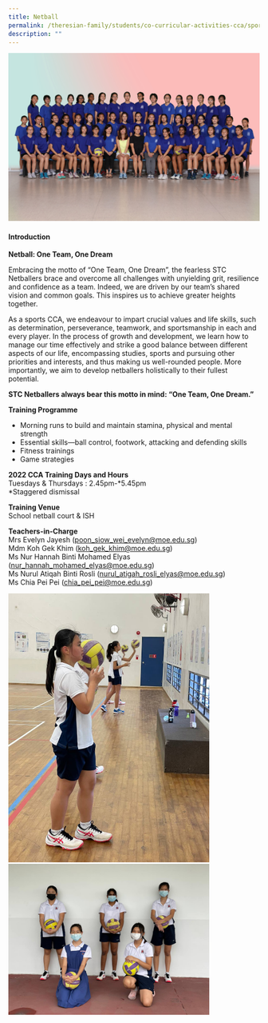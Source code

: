 ```yaml
---
title: Netball
permalink: /theresian-family/students/co-curricular-activities-cca/sports-n-games/netball/
description: ""
---
```

<img src="/images/nb1.jpg">
<h4><strong>Introduction</strong></h4>
<p><strong>Netball: One Team, One Dream</strong></p>
<p>Embracing the motto of &ldquo;One Team, One Dream&rdquo;, the fearless STC Netballers brace and overcome all challenges with unyielding grit, resilience and confidence as a team. Indeed, we are driven by our team&rsquo;s shared vision and common goals. This inspires us to achieve greater heights together.</p>
<p>As a sports CCA, we endeavour to impart crucial values and life skills, such as determination, perseverance, teamwork, and sportsmanship in each and every player. In the process of growth and development, we learn how to manage our time effectively and strike a good balance between different aspects of our life, encompassing studies, sports and pursuing other priorities and interests, and thus making us well-rounded people. More importantly, we aim to develop netballers holistically to their fullest potential.</p>
<p><strong>STC Netballers always bear this motto in mind: &ldquo;One Team, One Dream.&rdquo;</strong></p>
<p><strong>Training Programme</strong></p>
<ul>
<li>Morning runs to build and maintain stamina, physical and mental strength</li>
<li>Essential skills&mdash;ball control, footwork, attacking and defending skills</li>
<li>Fitness trainings</li>
<li>Game strategies</li>
</ul>
<p><strong>2022 CCA Training Days and Hours<br /></strong>Tuesdays &amp; Thursdays : 2.45pm-*5.45pm<br />*Staggered dismissal</p>
<p><strong>Training Venue</strong><br />School netball court &amp; ISH</p>
<p><strong>Teachers-in-Charge</strong><br />Mrs Evelyn Jayesh (<a href="mailto:poon_siow_wei_evelyn@moe.edu.sg" target="">poon_siow_wei_evelyn@moe.edu.sg</a>)<br />Mdm Koh Gek Khim (<a href="mailto:koh_gek_khim@moe.edu.sg" target="">koh_gek_khim@moe.edu.sg</a>)<br />Ms Nur Hannah Binti Mohamed Elyas (<a href="mailto:nur_hannah_mohamed_elyas@moe.edu.sg" target="">nur_hannah_mohamed_elyas@moe.edu.sg</a>)<br>Ms Nurul Atiqah Binti Rosli (<a href="mailto:nurul_atigah_rosli_elyas@moe.edu.sg" target="">nurul_atigah_rosli_elyas@moe.edu.sg</a>)<br>Ms Chia Pei Pei (<a href="mailto:chia_pei_pei@moe.edu.sg" target="">chia_pei_pei@moe.edu.sg</a>)</p>
<img style="width: 80%;" src="/images/nb2.jpg"><br>
<img style="width: 80%;" src="/images/nb3.jpg">
